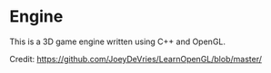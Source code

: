 # Engine

This is a 3D game engine written using C++ and OpenGL.

Credit:
https://github.com/JoeyDeVries/LearnOpenGL/blob/master/
